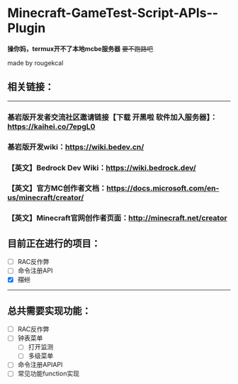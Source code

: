 # Minecraft-GameTest-Script-APIs--Plugin
**操你妈，termux开不了本地mcbe服务器**
~~要不跑路吧~~

made by rougekcal
## 相关链接：
---
### 基岩版开发​者交流社区邀请链接【下载 开黑啦 软件加入服务器】：https://kaihei.co/7epgL0
### 基岩版开发wiki：https://wiki.bedev.cn/
### 【英文】Bedrock Dev Wiki：https://wiki.bedrock.dev/
### 【英文】官方MC创作者文档：https://docs.microsoft.com/en-us/minecraft/creator/
### 【英文】Minecraft官网创作者页面：http://minecraft.net/creator ​

## 目前正在进行的项目：
- [ ] RAC反作弊
- [ ] 命令注册API
- [X] ~~摆烂~~
---
## 总共需要实现功能：
- [ ] RAC反作弊
- [ ] 钟表菜单
    - [ ] 打开监测
    - [ ] 多级菜单
- [ ] 命令注册APIAPI
- [ ] 常见功能function实现
